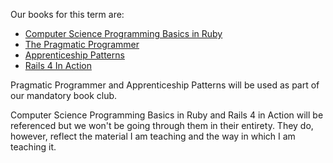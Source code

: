 Our books for this term are:

 * [Computer Science Programming Basics in Ruby](http://www.amazon.com/Computer-Science-Programming-Basics-Ruby-ebook/dp/B00CEKY2B2/ref=sr_1_1?s=books&ie=UTF8&qid=1386724117&sr=1-1&keywords=Computer+Science+Programming+Basics+in+Ruby)
 * [The Pragmatic Programmer](http://www.amazon.com/The-Pragmatic-Programmer-Journeyman-Master/dp/020161622X)
 * [Apprenticeship Patterns](http://www.amazon.com/Apprenticeship-Patterns-Guidance-Aspiring-Craftsman/dp/0596518382)
 * [Rails 4 In Action](http://www.manning.com/bigg2/)

Pragmatic Programmer and Apprenticeship Patterns will be used as part of our mandatory book club.

Computer Science Programming Basics in Ruby and Rails 4 in Action will be referenced but we won't be going through them in their entirety.  They do, however, reflect the material I am teaching and the way in which I am teaching it.
